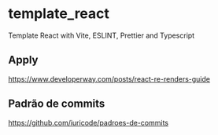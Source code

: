 # template_react

Template React with Vite, ESLINT, Prettier and Typescript

## Apply

https://www.developerway.com/posts/react-re-renders-guide

## Padrão de commits

https://github.com/iuricode/padroes-de-commits
